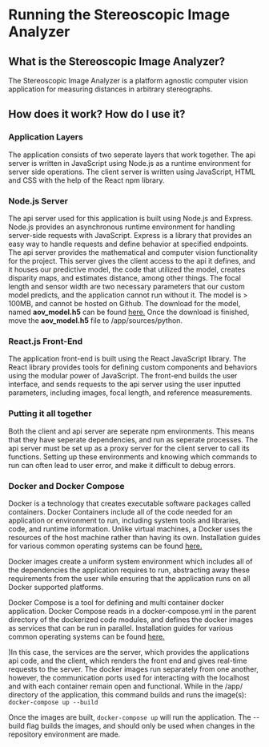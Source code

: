 # Running the Stereoscopic Image Analyzer
## What is the Stereoscopic Image Analyzer?
The Stereoscopic Image Analyzer is a platform agnostic computer vision application for measuring distances in arbitrary stereographs.

## How does it work? How do I use it?

### Application Layers
The application consists of two seperate layers that work together. The api server is written in JavaScript using Node.js as a runtime environment for server side operations. The client server is written using JavaScript, HTML and CSS with the help of the React npm library.

### Node.js Server
The api server used for this application is built using Node.js and Express. Node.js provides an asynchronous runtime environment for handling server-side requests with JavaScript. Express is a library that provides an easy way to handle requests and define behavior at specified endpoints.
The api server provides the mathematical and computer vision functionality for the project. This server gives the client access to the api it defines, and it houses our predictive model, the code that utilized the model, creates disparity maps, and estimates distance, among other things. 
The focal length and sensor width are two necessary parameters that our custom model predicts, and the application cannot run without it. The model is > 100MB, and cannot be hosted on Github. The download for the model, named **aov_model.h5** can be found [here.](https://drive.google.com/open?id=1FpsuG3Dg59DQWf_5KFFzZjzgSlU8eCa6) Once the download is finished, move the **aov_model.h5** file to /app/sources/python.

### React.js Front-End
The application front-end is built using the React JavaScript library. The React library provides tools for defining custom components and behaviors using the modular power of JavaScript. The front-end builds the user interface, and sends requests to the api server using the user inputted parameters, including images, focal length, and reference measurements.

### Putting it all together
Both the client and api server are seperate npm environments. This means that they have seperate dependencies, and run as seperate processes. The api server must be set up as a proxy server for the client server to call its functions. Setting up these environments and knowing which commands to run can often lead to user error, and make it difficult to debug errors.

### Docker and Docker Compose
Docker is a technology that creates executable software packages called containers. Docker Containers include all of the code needed for an application or environment to run, including system tools and libraries, code, and runtime information. Unlike virtual machines, a Docker uses the resources of the host machine rather than having its own.
Installation guides for various common operating systems can be found [here.](https://docs.docker.com/v17.09/engine/installation/)

Docker images create a uniform system environment which includes all of the dependencies the application requires to run, abstracting away these requirements from the user while ensuring that the application runs on all Docker supported platforms.

Docker Compose is a tool for defining and multi container docker application. Docker Compose reads in a docker-compose.yml in the parent directory of the dockerized code modules, and defines the docker images as services that can be run in parallel. Installation guides for various common operating systems can be found [here.](https://docs.docker.com/compose/install/)

)In this case, the services are the server, which provides the applications api code, and the client, which renders the front end and gives real-time requests to the server. The docker images run separately from one another, however, the communication ports used for interacting with the localhost and with each container remain open and functional.
While in the /app/ directory of the application, this command builds and runs the image(s): 
`docker-compose up --build`

Once the images are built, `docker-compose up` will run the application. The --build flag builds the images, and should only be used when changes in the repository environment are made.



